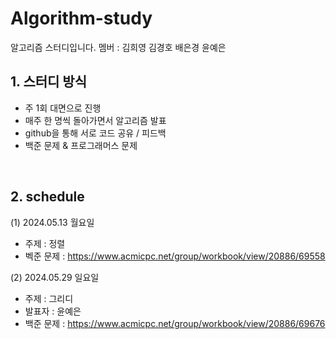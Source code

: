 # Algorithm-study
알고리즘 스터디입니다.
멤버 : 김희영 김경호 배은경 윤예은

## 1. 스터디 방식
- 주 1회 대면으로 진행
- 매주 한 명씩 돌아가면서 알고리즘 발표
- github을 통해 서로 코드 공유 / 피드백
- 백준 문제 & 프로그래머스 문제
  
<br>

## 2. schedule
(1) 2024.05.13 월요일
- 주제 : 정렬
- 벡준 문제 : https://www.acmicpc.net/group/workbook/view/20886/69558

(2) 2024.05.29 일요일
- 주제 : 그리디
- 발표자 : 윤예은
- 백준 문제 : https://www.acmicpc.net/group/workbook/view/20886/69676

<br>

